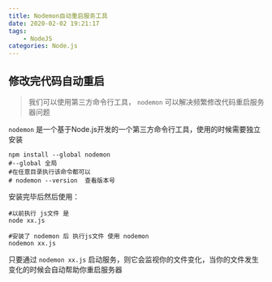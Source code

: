 ```yaml
---
title: Nodemon自动重启服务工具
date: 2020-02-02 19:21:17
tags: 
    - NodeJS
categories: Node.js
---
```


## 修改完代码自动重启

> 我们可以使用第三方命令行工具， `nodemon` 可以解决频繁修改代码重启服务器问题

`nodemon`  是一个基于Node.js开发的一个第三方命令行工具，使用的时候需要独立安装

```shell
npm install --global nodemon
#--global 全局
#在任意目录执行该命令都可以
# nodemon --version  查看版本号
```

安装完毕后然后使用：

```shell
#以前执行 js文件 是 
node xx.js

#安装了 nodemon 后 执行js文件 使用 nodemon
nodemon xx.js
```

只要通过 `nodemon xx.js`  启动服务，则它会监视你的文件变化，当你的文件发生变化的时候会自动帮助你重启服务器

